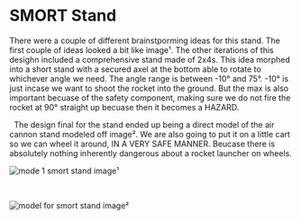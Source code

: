 



# SMORT Stand

There were a couple of different brainstporming ideas for this stand. The first couple of ideas looked a bit like image¹. The other iterations of this desighn included a comprehensive stand made of 2x4s. This idea morphed into a short stand with a secured axel at the bottom able to rotate to whichever angle we need. The angle range is between -10° and 75°. -10° is just incase we want to shoot the rocket into the ground. But the max is also important becuase of the safety component, making sure we do not fire the rocket at 90° straight up becuase then it becomes a HAZARD. 

&nbsp;
The design final for the stand ended up being a direct model of the air cannon stand modeled off image². We are also going to put it on a little cart so we can wheel it around, IN A VERY SAFE MANNER. Beucase there is absolutely nothing inherently dangerous about a rocket launcher on wheels.

![mode 1 smort stand](https://github.com/Pweder69/SMORT/assets/112962114/2399ef9b-2cfa-4fbe-a669-7ecdeb2607ae)
image¹

&nbsp;

![model for smort stand](https://github.com/Pweder69/SMORT/assets/112962114/0563aa02-cb58-4b80-af9b-4fbd8360f276)
image²


